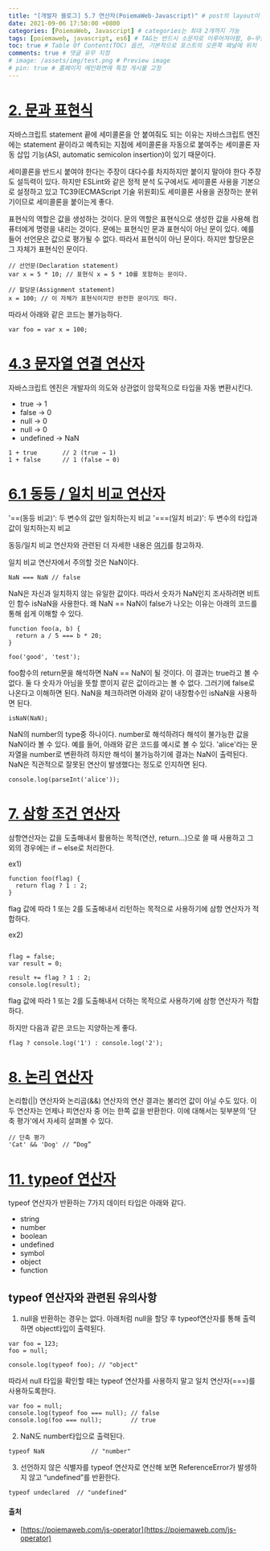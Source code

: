 ```yaml
---
title: "[개발자 블로그] 5.7 연산자(PoiemaWeb-Javascript)" # post의 layout이 기본적으로 post로 설정되어있어서 Front Matter에 따로 layout변수를 만들어 주지 않아도 됨
date: 2021-09-06 17:50:00 +0800
categories: [PoiemaWeb, Javascript] # categories는 최대 2개까지 가능
tags: [poiemaweb, javascript, es6] # TAG는 반드시 소문자로 이루어져야함, 0~무한개까지 지정 가능
toc: true # Table Of Content(TOC) 옵션, 기본적으로 포스트의 오른쪽 패널에 위치
comments: true # 댓글 유무 지정
# image: /assets/img/test.png # Preview image
# pin: true # 홈페이지 메인화면에 특정 게시물 고정
---
```


# [2. 문과 표현식](https://poiemaweb.com/js-operator#2-%EB%AC%B8%EA%B3%BC-%ED%91%9C%ED%98%84%EC%8B%9D)
자바스크립트 statement 끝에 세미콜론을 안 붙여줘도 되는 이유는 자바스크립트 엔진에는 statement 끝이라고 예측되는 지점에 세미콜론을 자동으로 붙여주는 세미콜론 자동 삽입 기능(ASI, automatic semicolon insertion)이 있기 때문이다.

세미콜론을 반드시 붙여야 한다는 주장이 대다수를 차지하지만 붙이지 말아야 한다 주장도 설득력이 있다. 하지만 ESLint와 같은 정적 분석 도구에서도 세미콜론 사용을 기본으로 설정하고 있고 TC39(ECMAScript 기술 위원회)도 세미콜론 사용을 권장하는 분위기이므로 세미콜론을 붙이는게 좋다.

표현식의 역할은 값을 생성하는 것이다. 문의 역할은 표현식으로 생성한 값을 사용해 컴퓨터에게 명령을 내리는 것이다. 문에는 표현식인 문과 표현식이 아닌 문이 있다. 예를 들어 선언문은 값으로 평가될 수 없다. 따라서 표현식이 아닌 문이다. 하지만 할당문은 그 자체가 표현식인 문이다.

~~~
// 선언문(Declaration statement)
var x = 5 * 10; // 표현식 x = 5 * 10를 포함하는 문이다.

// 할당문(Assignment statement)
x = 100; // 이 자체가 표현식이지만 완전한 문이기도 하다.
~~~

따라서 아래와 같은 코드는 불가능하다.

~~~
var foo = var x = 100;
~~~

# [4.3 문자열 연결 연산자](https://poiemaweb.com/js-operator#43-%EB%AC%B8%EC%9E%90%EC%97%B4-%EC%97%B0%EA%B2%B0-%EC%97%B0%EC%82%B0%EC%9E%90)
자바스크립트 엔진은 개발자의 의도와 상관없이 암묵적으로 타입을 자동 변환시킨다. 
- true -> 1
- false -> 0
- null -> 0
- null -> 0
- undefined -> NaN

~~~
1 + true       // 2 (true → 1)
1 + false      // 1 (false → 0)
~~~

# [6.1 동등 / 일치 비교 연산자](https://poiemaweb.com/js-operator#61-%EB%8F%99%EB%93%B1--%EC%9D%BC%EC%B9%98-%EB%B9%84%EA%B5%90-%EC%97%B0%EC%82%B0%EC%9E%90)
'==(동등 비교)': 두 변수의 값만 일치하는지 비교
'===(일치 비교)': 두 변수의 타입과 값이 일치하는지 비교

동등/일치 비교 연산자와 관련된 더 자세한 내용은 [여기](https://velog.io/@filoscoder/-%EC%99%80-%EC%9D%98-%EC%B0%A8%EC%9D%B4-oak1091tes)를 참고하자.

일치 비교 연산자에서 주의할 것은 NaN이다.

~~~
NaN === NaN // false
~~~

NaN은 자신과 일치하지 않는 유일한 값이다. 따라서 숫자가 NaN인지 조사하려면 비트인 함수 isNaN을 사용한다.
왜 NaN == NaN이 false가 나오는 이유는 아래의 코드를 통해 쉽게 이해할 수 있다.

~~~
function foo(a, b) {
  return a / 5 === b * 20;
}

foo('good', 'test');
~~~

foo함수의 return문을 해석하면 NaN == NaN이 될 것이다. 이 결과는 true라고 볼 수 없다. 둘 다 숫자가 아님을 뜻할 뿐이지 같은 값이라고는 볼 수 없다. 그러기에 false로 나온다고 이해하면 된다. NaN을 체크하려면 아래와 같이 내장함수인 isNaN을 사용하면 된다.

~~~
isNaN(NaN);
~~~

NaN의 number의 type중 하나이다. number로 해석하려다 해석이 불가능한 값을 NaN이라 볼 수 있다. 예를 들어, 아래와 같은 코드를 예시로 볼 수 있다. 'alice'라는 문자열을 number로 변환하려 하지만 해석이 불가능하기에 결과는 NaN이 출력된다. NaN은 직관적으로 잘못된 연산이 발생했다는 정도로 인지하면 된다.

~~~
console.log(parseInt('alice')); 
~~~

# [7. 삼항 조건 연산자](https://poiemaweb.com/js-operator#4-%EC%82%BC%ED%95%AD-%EC%A1%B0%EA%B1%B4-%EC%97%B0%EC%82%B0%EC%9E%90)
삼항연산자는 값을 도출해내서 활용하는 목적(연산, return...)으로 쓸 때 사용하고 그 외의 경우에는 if ~ else로 처리한다.

ex1) 
~~~
function foo(flag) {
  return flag ? 1 : 2;
}
~~~

flag 값에 따라 1 또는 2를 도출해내서 리턴하는 목적으로 사용하기에 삼항 연산자가 적합하다.

ex2) 
~~~

flag = false;
var result = 0;

result += flag ? 1 : 2;
console.log(result);
~~~

flag 값에 따라 1 또는 2를 도출해내서 더하는 목적으로 사용하기에 삼항 연산자가 적합하다.

하지만 다음과 같은 코드는 지양하는게 좋다.

~~~
flag ? console.log('1') : console.log('2');
~~~

# [8. 논리 연산자](https://poiemaweb.com/js-operator#8-%EB%85%BC%EB%A6%AC-%EC%97%B0%EC%82%B0%EC%9E%90)
논리합(||) 연산자와 논리곱(&&) 연산자의 연산 결과는 불리언 값이 아닐 수도 있다. 이 두 연산자는 언제나 피연산자 중 어는 한쪽 값을 반환한다. 이에 대해서는 뒷부분의 '단축 평가'에서 자세히 살펴볼 수 있다.

~~~
// 단축 평가
'Cat' && 'Dog' // “Dog”
~~~

# [11. typeof 연산자](https://poiemaweb.com/js-operator#11-typeof-%EC%97%B0%EC%82%B0%EC%9E%90)
typeof 연산자가 반환하는 7가지 데이터 타입은 아래와 같다.
- string
- number
- boolean
- undefined
- symbol
- object
- function

## typeof 연산자와 관련된 유의사항
1) null을 반환하는 경우는 없다. 아래처럼 null을 할당 후 typeof연산자를 통해 출력하면 object타입이 출력된다.

~~~
var foo = 123;
foo = null;

console.log(typeof foo); // "object"
~~~

따라서 null 타입을 확인할 때는 typeof 연산자를 사용하지 말고 일치 연산자(===)를 사용하도록한다.

~~~
var foo = null;
console.log(typeof foo === null); // false
console.log(foo === null);        // true
~~~

2) NaN도 number타입으로 출력된다.

~~~
typeof NaN             // "number"
~~~

3) 선언하지 않은 식별자를 typeof 연산자로 연산해 보면 ReferenceError가 발생하지 않고 “undefined”를 반환한다.

~~~
typeof undeclared  // "undefined"
~~~

#### 출처
- [https://poiemaweb.com/js-operator](https://poiemaweb.com/js-operator)